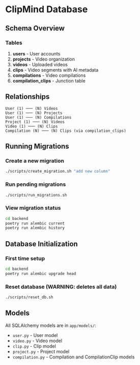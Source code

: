 # ClipMind Database

## Schema Overview

### Tables

1. **users** - User accounts
2. **projects** - Video organization
3. **videos** - Uploaded videos
4. **clips** - Video segments with AI metadata
5. **compilations** - Video compilations
6. **compilation_clips** - Junction table

## Relationships

```
User (1) ─── (N) Videos
User (1) ─── (N) Projects
User (1) ─── (N) Compilations
Project (1) ─── (N) Videos
Video (1) ─── (N) Clips
Compilation (N) ─── (N) Clips (via compilation_clips)
```

## Running Migrations

### Create a new migration
```bash
./scripts/create_migration.sh "add new column"
```

### Run pending migrations
```bash
./scripts/run_migrations.sh
```

### View migration status
```bash
cd backend
poetry run alembic current
poetry run alembic history
```

## Database Initialization

### First time setup
```bash
cd backend
poetry run alembic upgrade head
```

### Reset database (WARNING: deletes all data)
```bash
./scripts/reset_db.sh
```

## Models

All SQLAlchemy models are in `app/models/`:
- `user.py` - User model
- `video.py` - Video model
- `clip.py` - Clip model
- `project.py` - Project model
- `compilation.py` - Compilation and CompilationClip models
